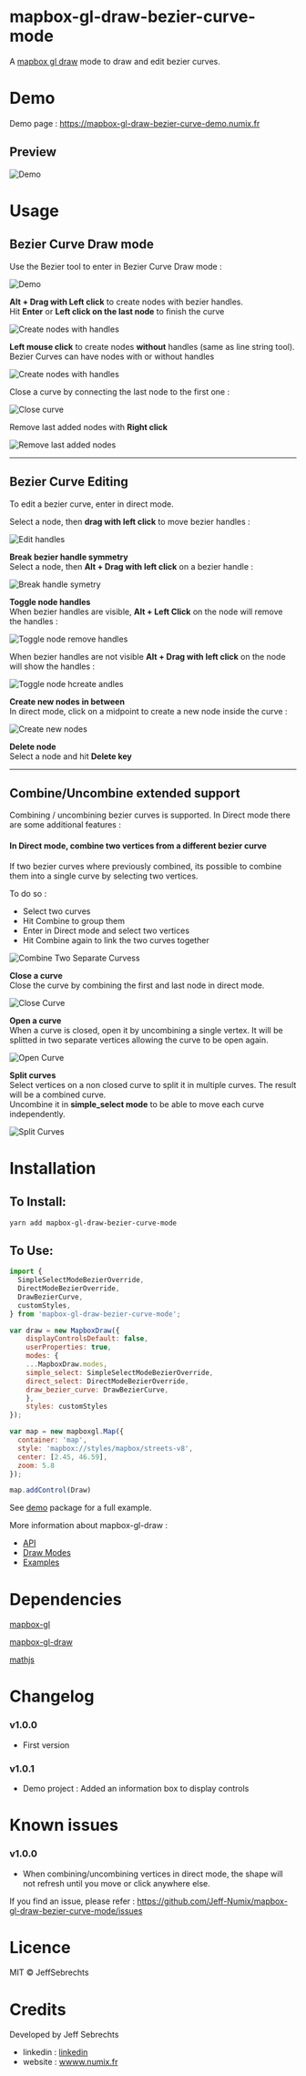 # mapbox-gl-draw-bezier-curve-mode

A [mapbox gl draw](https://www.npmjs.com/package/@mapbox/mapbox-gl-draw) mode to draw and edit bezier curves.


# Demo
 Demo page : https://mapbox-gl-draw-bezier-curve-demo.numix.fr

## Preview
![Demo](demo/md-resources/BezierDraw-demo.gif)

# Usage

## Bezier Curve Draw mode
Use the Bezier tool to enter in Bezier Curve Draw mode : 

![Demo](demo/md-resources/bezier-tool-icon.png)

**Alt + Drag with Left click** to create nodes with bezier handles.\
Hit **Enter** or **Left click on the last node** to finish the curve

![Create nodes with handles](demo/md-resources/BezierDraw-CreateNodesWithHandles.gif)

**Left mouse click** to create nodes **without** handles (same as line string tool).\
Bezier Curves can have nodes with or without handles

![Create nodes with handles](demo/md-resources/BezierDraw-CreateNodesWithoutHandles.gif)



Close a curve by connecting the last node to the first one :

![Close curve](demo/md-resources/BezierDraw-CreateClosedCurve.gif)

Remove last added nodes with **Right click**

![Remove last added nodes](demo/md-resources/BezierDraw-RemoveLastNodes.gif)

---

## Bezier Curve Editing 
To edit a bezier curve, enter in direct mode.

Select a node, then **drag with left click** to move bezier handles :

![Edit handles](demo/md-resources/BezierDraw-EditHandles.gif)


**Break bezier handle symmetry**\
Select a node, then **Alt + Drag with left click** on a bezier handle :

![Break handle symetry](demo/md-resources/BezierDraw-BreakHandleSymmetry.gif)

**Toggle node handles**\
When bezier handles are visible, **Alt + Left Click** on the node will remove the handles :

![Toggle node remove handles](demo/md-resources/BezierDraw-ToggleNodeRemoveHandles.gif)

When bezier handles are not visible **Alt + Drag with left click** on the node will show the handles :

![Toggle node hcreate andles](demo/md-resources/BezierDraw-ToggleNodeCreateHandles.gif)

**Create new nodes in between**\
In direct mode, click on a midpoint to create a new node inside the curve :

![Create new nodes](demo/md-resources/BezierDraw-CreateNewNodes.gif)

**Delete node**\
Select a node and hit **Delete key**

---

## Combine/Uncombine extended support
Combining / uncombining bezier curves is supported. In Direct mode there are some additional features :

#### In Direct mode, combine two vertices from a different bezier curve
If two bezier curves where previously combined, its possible to combine them into a single curve by selecting two vertices.

To do so :
- Select two curves
- Hit Combine to group them
- Enter in Direct mode and select two vertices
- Hit Combine again to link the two curves together

![Combine Two Separate Curvess](demo/md-resources/BezierDraw-CombineTwoSeparateCurves.gif)

**Close a curve**\
Close the curve by combining the first and last node in direct mode.

![Close Curve](demo/md-resources/BezierDraw-CloseCurve.gif)

**Open a curve**\
When a curve is closed, open it by uncombining a single vertex. It will be splitted in two separate vertices allowing the curve to be open again.

![Open Curve](demo/md-resources/BezierDraw-OpenCurve.gif)


**Split curves**\
Select vertices on a non closed curve to split it in multiple curves. The result will be a combined curve.\
Uncombine it in **simple_select mode** to be able to move each curve independently.

![Split Curves](demo/md-resources/BezierDraw-SplitCurves.gif)

# Installation
## To Install: 
    yarn add mapbox-gl-draw-bezier-curve-mode
## To Use:
```js
import {
  SimpleSelectModeBezierOverride, 
  DirectModeBezierOverride, 
  DrawBezierCurve, 
  customStyles,
} from 'mapbox-gl-draw-bezier-curve-mode';

var draw = new MapboxDraw({
    displayControlsDefault: false,
    userProperties: true,
    modes: {
    ...MapboxDraw.modes,
    simple_select: SimpleSelectModeBezierOverride,
    direct_select: DirectModeBezierOverride,
    draw_bezier_curve: DrawBezierCurve,
    },
    styles: customStyles
});

var map = new mapboxgl.Map({
  container: 'map',
  style: 'mapbox://styles/mapbox/streets-v8',
  center: [2.45, 46.59],
  zoom: 5.8
});

map.addControl(Draw)
```

See [demo](https://github.com/Jeff-Numix/mapbox-gl-draw-bezier-curve-mode/tree/master/demo) package for a full example.

More information about mapbox-gl-draw :
* [API](https://github.com/mapbox/mapbox-gl-draw/blob/main/docs/API.md)
* [Draw Modes](https://github.com/mapbox/mapbox-gl-draw/blob/main/docs/MODES.md)
* [Examples](https://github.com/mapbox/mapbox-gl-draw/blob/main/docs/EXAMPLES.md)
# Dependencies
[mapbox-gl](https://www.npmjs.com/package/mapbox-gl)

[mapbox-gl-draw](https://www.npmjs.com/package/@mapbox/mapbox-gl-draw)

[mathjs](https://www.npmjs.com/package/mathjs)



# Changelog 
### v1.0.0
* First version
### v1.0.1
* Demo project : Added an information box to display controls

# Known issues
### v1.0.0 
* When combining/uncombining vertices in direct mode, the shape will not refresh until you move or click anywhere else.

If you find an issue, please refer : https://github.com/Jeff-Numix/mapbox-gl-draw-bezier-curve-mode/issues
# Licence
MIT © JeffSebrechts

# Credits
Developed by Jeff Sebrechts
* linkedin : [linkedin](https://www.linkedin.com/in/jeff-sebrechts/)
* website : [wwww.numix.fr](https://www.numix.fr)

